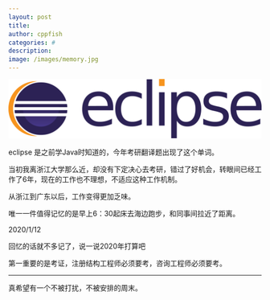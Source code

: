 ```yaml
---
layout: post
title: 
author: cppfish
categories: #
description: 
image: /images/memory.jpg
---
```


<img src="/images/eclipse_logo_colour.png" alt="eclipse_logo">

eclipse 是之前学Java时知道的，今年考研翻译题出现了这个单词。

当初我离浙江大学那么近，却没有下定决心去考研，错过了好机会，转眼间已经工作了6年，现在的工作也不理想，不适应这种工作机制。

从浙江到广东以后，工作变得更加乏味。

唯一一件值得记忆的是早上6：30起床去海边跑步，和同事间拉近了距离。

2020/1/12

回忆的话就不多记了，说一说2020年打算吧

第一重要的是考证，注册结构工程师必须要考，咨询工程师必须要考。

<!-- 第二重要是写论文，评职称，还有中级经济师。 -->

<!-- 第三重要是把户口迁到佛山，在顺德买住房。 -->

------

<!-- 算是一种骑驴找马的安排吧，在找到新的工作单位之前，还是淡定一点。 -->


真希望有一个不被打扰，不被安排的周末。